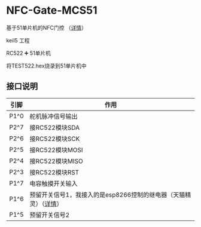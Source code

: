 # NFC-Gate-MCS51
基于51单片机的NFC门控
（[详情](https://blog.csdn.net/GavinWang23/article/details/104848886)）

keil5 工程

RC522 ➕ 51单片机

将TEST522.hex烧录到51单片机中

## 接口说明
引脚 | 作用 
--|--
 P1^0 | 舵机脉冲信号输出 
 P2^7 | 接RC522模块SDA
 P2^6 | 接RC522模块SCK
 P2^5 | 接RC522模块MOSI
 P2^4 | 接RC522模块MISO
 P2^3 | 接RC522模块RST
 P1^7 | 电容触摸开关输入
 P1^6 | 预留开关信号1，我接入的是esp8266控制的继电器（天猫精灵）（[详情](https://blog.csdn.net/GavinWang23/article/details/101637481)）
 P1^5 | 预留开关信号2

